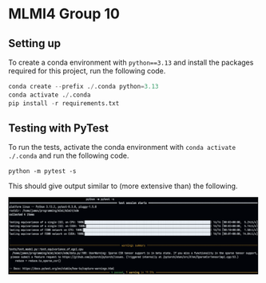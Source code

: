 # MLMI4 Group 10
## Setting up
To create a conda environment with `python==3.13` and install the packages required for this project, run the following code.
```python
conda create --prefix ./.conda python=3.13
conda activate ./.conda
pip install -r requirements.txt
```

## Testing with PyTest
To run the tests, activate the conda environment with `conda activate ./.conda` and run the following code.
```
python -m pytest -s
```

This should give output similar to (more extensive than) the following.

![ ](./figures/example_test_output.png)